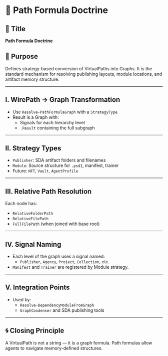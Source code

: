 # 🧮 Path Formula Doctrine

## 📖 Title
**Path Formula Doctrine**

## 🌟 Purpose
Defines strategy-based conversion of VirtualPaths into Graphs. It is the standard mechanism for resolving publishing layouts, module locations, and artifact memory structure.

---

## I. WirePath → Graph Transformation

- Use `Resolve-PathFormulaGraph` with a `StrategyType`
- Result is a Graph with:
  - Signals for each hierarchy level
  - `.Result` containing the full subgraph

---

## II. Strategy Types

- `Publisher`: SDA artifact folders and filenames
- `Module`: Source structure for `.psd1`, manifest, trainer
- Future: `NFT`, `Vault`, `AgentProfile`

---

## III. Relative Path Resolution

Each node has:
- `RelativeFolderPath`
- `RelativeFilePath`
- `FullFilePath` (when joined with base root)

---

## IV. Signal Naming

- Each level of the graph uses a signal named:
  - `Publisher`, `Agency`, `Project`, `Collection`, etc.
- `Manifest` and `Trainer` are registered by Module strategy.

---

## V. Integration Points

- Used by:
  - `Resolve-DependencyModuleFromGraph`
  - `GraphCondenser` and SDA publishing tools

---

## 🌀 Closing Principle

A VirtualPath is not a string — it is a graph formula.
Path formulas allow agents to navigate memory-defined structures.
